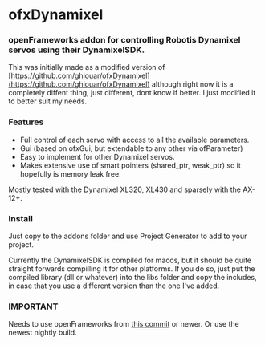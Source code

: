 # ofxDynamixel
### openFrameworks addon for controlling Robotis Dynamixel servos using their DynamixelSDK.

This was initially made as a modified version of 
[https://github.com/ghiouar/ofxDynamixel](https://github.com/ghiouar/ofxDynamixel) although right now it is a completely diffent thing, just different, dont know if better. I just modified it to better suit my needs.

### Features
* Full control of each servo with access to all the available parameters. 
* Gui (based on ofxGui, but extendable to any other via ofParameter)
* Easy to implement for other Dynamixel servos.
* Makes extensive use of smart pointers (shared_ptr, weak_ptr) so it hopefully is memory leak free.


Mostly tested with the Dynamixel XL320, XL430 and sparsely with the AX-12+.

### Install
Just copy to the addons folder and use Project Generator to add to your project.

Currently the DynamixelSDK is compiled for macos, but it should be quite straight forwards compilling it for other platforms. If you do so, just put the compiled library (dll or whatever) into the libs folder and copy the includes, in case that you use a different version than the one I've added.

### IMPORTANT
Needs to use openFrameworks from [this commit](https://github.com/openframeworks/openFrameworks/commit/8ad1fbb26bc88df40f0769830a92baaa0d2b30dd) or newer. Or use the newest nightly build.
